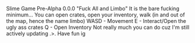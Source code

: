 Slime Game Pre-Alpha 0.0.0 "Fuck All and Limbo"
It is the bare fucking minimum...
You can open crates, open your inventory, walk (in and out of the map, hence the name limbo) WASD - Movement
E - Interact/Open the ugly ass crates
Q - Open Inventory Not really much you can do cuz I'm still actively updating .>.
Have fun ig
